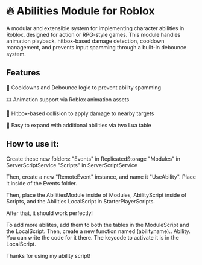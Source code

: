 # 🔥 Abilities Module for Roblox

A modular and extensible system for implementing character abilities in Roblox, designed for action or RPG-style games. This module handles animation playback, hitbox-based damage detection, cooldown management, and prevents input spamming through a built-in debounce system.

## Features
🔁 Cooldowns and Debounce logic to prevent ability spamming

🎞️ Animation support via Roblox animation assets

🎯 Hitbox-based collision to apply damage to nearby targets

🧱 Easy to expand with additional abilities via two Lua table

## How to use it:

Create these new folders:
"Events" in ReplicatedStorage
"Modules" in ServerScriptService
"Scripts" in ServerScriptService

Then, create a new "RemoteEvent" instance, and name it "UseAbility". Place it inside of the Events folder.

Then, place the AbilitiesModule inside of Modules, AbilityScript inside of Scripts, and the Abilities LocalScript in StarterPlayerScripts.

After that, it should work perfectly!

To add more abilites, add them to both the tables in the ModuleScript and the LocalScript. Then, create a new function named (abilityname).. Ability. You can write the code for it there. The keycode to activate it is in the LocalScript.

Thanks for using my ability script!
